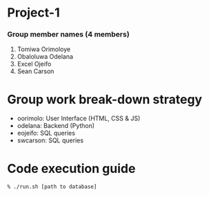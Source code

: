 # Project-1

### Group member names (4 members)  
1. Tomiwa Orimoloye
2. Obaloluwa Odelana
3. Excel Ojeifo
4. Sean Carson

# Group work break-down strategy
- oorimolo: User Interface (HTML, CSS & JS)
- odelana: Backend (Python)
- eojeifo: SQL queries
- swcarson: SQL queries

# Code execution guide
```
% ./run.sh [path to database]
```
